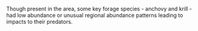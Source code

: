 Though present in the area, some key forage species - anchovy and krill - had low abundance or unusual regional abundance patterns leading to impacts to their predators.
